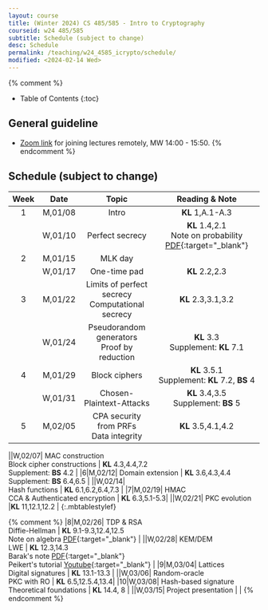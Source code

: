 ```yaml
---
layout: course
title: (Winter 2024) CS 485/585 - Intro to Cryptography
courseid: w24 485/585
subtitle: Schedule (subject to change)
desc: Schedule
permalink: /teaching/w24_4585_icrypto/schedule/
modified: <2024-02-14 Wed> 
---
```


{% comment %}
* Table of Contents
{:toc}
## General guideline
* [Zoom link](https://pdx.zoom.us/j/87602032243?pwd=YnBYUENyaTBmUEN1cWFmN1VJaC9DUT09) for joining lectures remotely, MW 14:00 - 15:50. 
{% endcomment %}

## Schedule (subject to change)

| Week | Date  | Topic | Reading & Note |
|:-----:| :---------: |:----------:|:-----:|
|1| M,01/08| Intro | **KL** 1,A.1-A.3  |
| |W,01/10|  Perfect secrecy | **KL** 1.4,2.1 <br> Note on probability [PDF](http://theory.stanford.edu/~trevisan/cs276/notesprob.pdf){:target="_blank"}|
|2|M,01/15| MLK day| |
| |W,01/17| One-time pad | **KL** 2.2,2.3 | 
|3|M,01/22| Limits of perfect secrecy <br> Computational secrecy| **KL** 2.3,3.1,3.2 | 
| |W,01/24| Pseudorandom generators <br> Proof by reduction | **KL** 3.3 <br> Supplement: **KL** 7.1 |
|4|M,01/29| Block ciphers | **KL** 3.5.1 <br> Supplement: **KL** 7.2, **BS** 4 |
| |W,01/31| Chosen-Plaintext-Attacks | **KL** 3.4,3.5 <br> Supplement: **BS** 5 |
|5|M,02/05| CPA security from PRFs <br> Data integrity | **KL** 3.5,4.1,4.2 |

||W,02/07| MAC construction <br> Block cipher constructions | **KL** 4.3,4.4,7.2 <br> Supplement: **BS** 4.2 |
|6|M,02/12| Domain extension | **KL** 3.6,4.3,4.4 <br> Supplement: **BS** 6.4,6.5 | 
||W,02/14| <br> Hash functions | **KL** 6.1,6.2,6.4,7.3 |
|7|M,02/19| HMAC <br> CCA & Authenticated encryption | **KL** 6.3,5.1-5.3|
||W,02/21| PKC evolution |**KL** 11,12.1,12.2 |
{:.mbtablestylef}

{% comment %}
|8|M,02/26| TDP & RSA <br> Diffie-Hellman | **KL** 9.1-9.3,12.4,12.5 <br> Note on algebra [PDF](http://theory.stanford.edu/~trevisan/cs276/notesalgebra.pdf){:target="_blank"} |
||W,02/28| KEM/DEM <br> LWE | **KL** 12.3,14.3 <br> Barak's note [PDF](https://files.boazbarak.org/crypto/lec_12_lattices.pdf){:target="_blank"} <br> Peikert's tutorial [Youtube](https://youtu.be/K_fNK04yG4o){:target="_blank"} |
|9|M,03/04| Lattices <br> Digital signatures | **KL** 13.1-13.3 |
||W,03/06| Random-oracle <br> PKC with RO | **KL** 6.5,12.5.4,13.4|
|10|W,03/08| Hash-based signature <br> Theoretical foundations | **KL** 14.4, 8 |
||W,03/15| Project presentation | | 
{% endcomment %}



